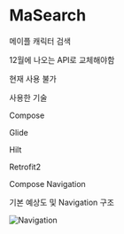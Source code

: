 # MaSearch
 메이플 캐릭터 검색



12월에 나오는 API로 교체해야함 



현재 사용 불가



사용한 기술 

Compose 


Glide


Hilt 


Retrofit2 


Compose Navigation 



기본 예상도 및 Navigation 구조


![Navigation](https://github.com/Jeong-Byeong-hun/MaSearch/assets/46989392/154f5f1d-d376-4d1c-8f6b-4193dc011d56)
